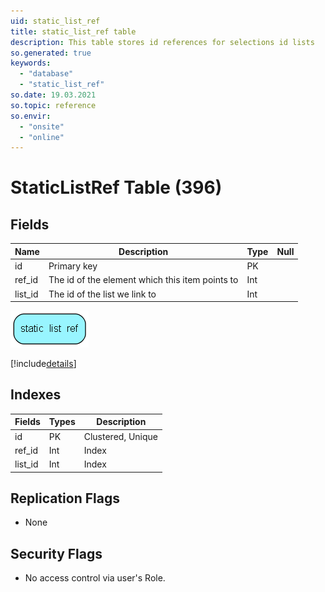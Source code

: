 ```yaml
---
uid: static_list_ref
title: static_list_ref table
description: This table stores id references for selections id lists
so.generated: true
keywords:
  - "database"
  - "static_list_ref"
so.date: 19.03.2021
so.topic: reference
so.envir:
  - "onsite"
  - "online"
---
```


# StaticListRef Table (396)

## Fields

| Name | Description | Type | Null |
|------|-------------|------|:----:|
|id|Primary key|PK| |
|ref\_id|The id of the element which this item points to|Int| |
|list\_id|The id of the list we link to|Int| |


![static_list_ref table relationship diagram](media\static_list_ref.png)

[!include[details](./includes/static-list-ref.md)]

## Indexes

| Fields | Types | Description |
|--------|-------|-------------|
|id |PK |Clustered, Unique |
|ref\_id |Int |Index |
|list\_id |Int |Index |

## Replication Flags

* None

## Security Flags

* No access control via user's Role.

